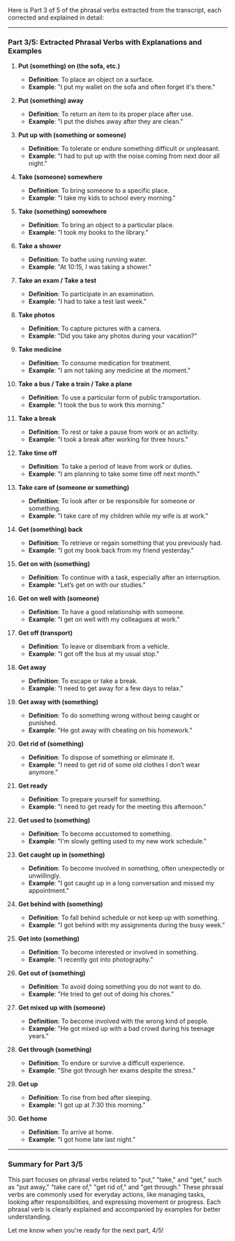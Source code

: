 Here is Part 3 of 5 of the phrasal verbs extracted from the transcript, each corrected and explained in detail:

---

### Part 3/5: Extracted Phrasal Verbs with Explanations and Examples

1. **Put (something) on (the sofa, etc.)**
    
    - **Definition**: To place an object on a surface.
    - **Example**: "I put my wallet on the sofa and often forget it's there."
2. **Put (something) away**
    
    - **Definition**: To return an item to its proper place after use.
    - **Example**: "I put the dishes away after they are clean."
3. **Put up with (something or someone)**
    
    - **Definition**: To tolerate or endure something difficult or unpleasant.
    - **Example**: "I had to put up with the noise coming from next door all night."
4. **Take (someone) somewhere**
    
    - **Definition**: To bring someone to a specific place.
    - **Example**: "I take my kids to school every morning."
5. **Take (something) somewhere**
    
    - **Definition**: To bring an object to a particular place.
    - **Example**: "I took my books to the library."
6. **Take a shower**
    
    - **Definition**: To bathe using running water.
    - **Example**: "At 10:15, I was taking a shower."
7. **Take an exam / Take a test**
    
    - **Definition**: To participate in an examination.
    - **Example**: "I had to take a test last week."
8. **Take photos**
    
    - **Definition**: To capture pictures with a camera.
    - **Example**: "Did you take any photos during your vacation?"
9. **Take medicine**
    
    - **Definition**: To consume medication for treatment.
    - **Example**: "I am not taking any medicine at the moment."
10. **Take a bus / Take a train / Take a plane**
    
    - **Definition**: To use a particular form of public transportation.
    - **Example**: "I took the bus to work this morning."
11. **Take a break**
    
    - **Definition**: To rest or take a pause from work or an activity.
    - **Example**: "I took a break after working for three hours."
12. **Take time off**
    
    - **Definition**: To take a period of leave from work or duties.
    - **Example**: "I am planning to take some time off next month."
13. **Take care of (someone or something)**
    
    - **Definition**: To look after or be responsible for someone or something.
    - **Example**: "I take care of my children while my wife is at work."
14. **Get (something) back**
    
    - **Definition**: To retrieve or regain something that you previously had.
    - **Example**: "I got my book back from my friend yesterday."
15. **Get on with (something)**
    
    - **Definition**: To continue with a task, especially after an interruption.
    - **Example**: "Let’s get on with our studies."
16. **Get on well with (someone)**
    
    - **Definition**: To have a good relationship with someone.
    - **Example**: "I get on well with my colleagues at work."
17. **Get off (transport)**
    
    - **Definition**: To leave or disembark from a vehicle.
    - **Example**: "I got off the bus at my usual stop."
18. **Get away**
    
    - **Definition**: To escape or take a break.
    - **Example**: "I need to get away for a few days to relax."
19. **Get away with (something)**
    
    - **Definition**: To do something wrong without being caught or punished.
    - **Example**: "He got away with cheating on his homework."
20. **Get rid of (something)**
    
    - **Definition**: To dispose of something or eliminate it.
    - **Example**: "I need to get rid of some old clothes I don’t wear anymore."
21. **Get ready**
    
    - **Definition**: To prepare yourself for something.
    - **Example**: "I need to get ready for the meeting this afternoon."
22. **Get used to (something)**
    
    - **Definition**: To become accustomed to something.
    - **Example**: "I'm slowly getting used to my new work schedule."
23. **Get caught up in (something)**
    
    - **Definition**: To become involved in something, often unexpectedly or unwillingly.
    - **Example**: "I got caught up in a long conversation and missed my appointment."
24. **Get behind with (something)**
    
    - **Definition**: To fall behind schedule or not keep up with something.
    - **Example**: "I got behind with my assignments during the busy week."
25. **Get into (something)**
    
    - **Definition**: To become interested or involved in something.
    - **Example**: "I recently got into photography."
26. **Get out of (something)**
    
    - **Definition**: To avoid doing something you do not want to do.
    - **Example**: "He tried to get out of doing his chores."
27. **Get mixed up with (someone)**
    
    - **Definition**: To become involved with the wrong kind of people.
    - **Example**: "He got mixed up with a bad crowd during his teenage years."
28. **Get through (something)**
    
    - **Definition**: To endure or survive a difficult experience.
    - **Example**: "She got through her exams despite the stress."
29. **Get up**
    
    - **Definition**: To rise from bed after sleeping.
    - **Example**: "I got up at 7:30 this morning."
30. **Get home**
    
    - **Definition**: To arrive at home.
    - **Example**: "I got home late last night."

---

### Summary for Part 3/5

This part focuses on phrasal verbs related to "put," "take," and "get," such as "put away," "take care of," "get rid of," and "get through." These phrasal verbs are commonly used for everyday actions, like managing tasks, looking after responsibilities, and expressing movement or progress. Each phrasal verb is clearly explained and accompanied by examples for better understanding.

Let me know when you're ready for the next part, 4/5!